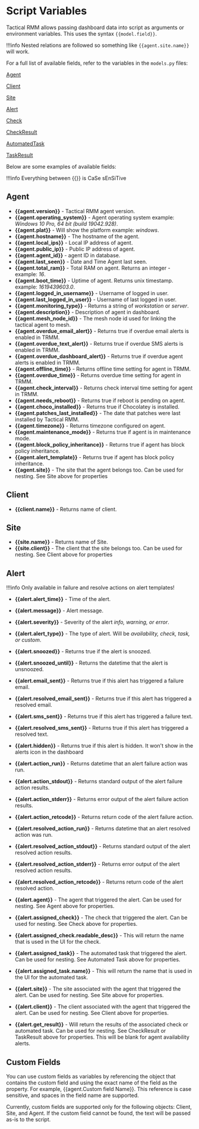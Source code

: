 # Script Variables

Tactical RMM allows passing dashboard data into script as arguments or environment variables. This uses the syntax `{{model.field}}`. 

!!!info
    Nested relations are followed so something like `{{agent.site.name}}` will work.

For a full list of available fields, refer to the variables in the `models.py` files:

[Agent](https://github.com/amidaware/tacticalrmm/blob/89aceda65a1c54fea7b18250ca63614f091eac6e/api/tacticalrmm/agents/models.py#L60)

[Client](https://github.com/amidaware/tacticalrmm/blob/89aceda65a1c54fea7b18250ca63614f091eac6e/api/tacticalrmm/clients/models.py#L18)

[Site](https://github.com/amidaware/tacticalrmm/blob/89aceda65a1c54fea7b18250ca63614f091eac6e/api/tacticalrmm/clients/models.py#L93)

[Alert](https://github.com/amidaware/tacticalrmm/blob/89aceda65a1c54fea7b18250ca63614f091eac6e/api/tacticalrmm/alerts/models.py#L29)

[Check](https://github.com/amidaware/tacticalrmm/blob/89aceda65a1c54fea7b18250ca63614f091eac6e/api/tacticalrmm/checks/models.py#L30)

[CheckResult](https://github.com/amidaware/tacticalrmm/blob/89aceda65a1c54fea7b18250ca63614f091eac6e/api/tacticalrmm/checks/models.py#L281)

[AutomatedTask](https://github.com/amidaware/tacticalrmm/blob/89aceda65a1c54fea7b18250ca63614f091eac6e/api/tacticalrmm/autotasks/models.py#L51)

[TaskResult](https://github.com/amidaware/tacticalrmm/blob/89aceda65a1c54fea7b18250ca63614f091eac6e/api/tacticalrmm/autotasks/models.py#L464)

Below are some examples of available fields:

!!!info
    Everything between {{}} is CaSe sEnSiTive

## Agent

- **{{agent.version}}** - Tactical RMM agent version.
- **{{agent.operating_system}}** - Agent operating system example: *Windows 10 Pro, 64 bit (build 19042.928)*.
- **{{agent.plat}}** - Will show the platform example: *windows*.
- **{{agent.hostname}}** - The hostname of the agent.
- **{{agent.local_ips}}** - Local IP address of agent.
- **{{agent.public_ip}}** - Public IP address of agent.
- **{{agent.agent_id}}** - agent ID in database.
- **{{agent.last_seen}}** - Date and Time Agent last seen.
- **{{agent.total_ram}}** - Total RAM on agent. Returns an integer - example: *16*.
- **{{agent.boot_time}}** - Uptime of agent. Returns unix timestamp. example: *1619439603.0*.
- **{{agent.logged_in_username}}** - Username of logged in user.
- **{{agent.last_logged_in_user}}** - Username of last logged in user.
- **{{agent.monitoring_type}}** - Returns a string of *workstation* or *server*.
- **{{agent.description}}** - Description of agent in dashboard.
- **{{agent.mesh_node_id}}** - The mesh node id used for linking the tactical agent to mesh.
- **{{agent.overdue_email_alert}}** - Returns true if overdue email alerts is enabled in TRMM.
- **{{agent.overdue_text_alert}}** - Returns true if overdue SMS alerts is enabled in TRMM.
- **{{agent.overdue_dashboard_alert}}** - Returns true if overdue agent alerts is enabled in TRMM.
- **{{agent.offline_time}}** - Returns offline time setting for agent in TRMM.
- **{{agent.overdue_time}}** - Returns overdue time setting for agent in TRMM.
- **{{agent.check_interval}}** - Returns check interval time setting for agent in TRMM.
- **{{agent.needs_reboot}}** - Returns true if reboot is pending on agent.
- **{{agent.choco_installed}}** - Returns true if Chocolatey is installed.
- **{{agent.patches_last_installed}}** - The date that patches were last installed by Tactical RMM.
- **{{agent.timezone}}** - Returns timezone configured on agent.
- **{{agent.maintenance_mode}}** - Returns true if agent is in maintenance mode.
- **{{agent.block_policy_inheritance}}** - Returns true if agent has block policy inheritance.
- **{{agent.alert_template}}** - Returns true if agent has block policy inheritance.
- **{{agent.site}}** - The site that the agent belongs too. Can be used for nesting. See Site above for properties

## Client

- **{{client.name}}** - Returns name of client.

## Site

- **{{site.name}}** - Returns name of Site.
- **{{site.client}}** - The client that the site belongs too. Can be used for nesting. See Client above for properties

## Alert

!!!info
    Only available in failure and resolve actions on alert templates!

- **{{alert.alert_time}}** - Time of the alert.
- **{{alert.message}}** - Alert message.
- **{{alert.severity}}** - Severity of the alert *info, warning, or error*.
- **{{alert.alert_type}}** - The type of alert. Will be *availability, check, task, or custom*.
- **{{alert.snoozed}}** - Returns true if the alert is snoozed.
- **{{alert.snoozed_until}}** - Returns the datetime that the alert is unsnoozed.
- **{{alert.email_sent}}** - Returns true if this alert has triggered a failure email.
- **{{alert.resolved_email_sent}}** - Returns true if this alert has triggered a resolved email.
- **{{alert.sms_sent}}** - Returns true if this alert has triggered a failure text.
- **{{alert.resolved_sms_sent}}** - Returns true if this alert has triggered a resolved text.
- **{{alert.hidden}}** - Returns true if this alert is hidden. It won't show in the alerts icon in the dashboard
- **{{alert.action_run}}** - Returns datetime that an alert failure action was run.
- **{{alert.action_stdout}}** - Returns standard output of the alert failure action results.
- **{{alert.action_stderr}}** - Returns error output of the alert failure action results.
- **{{alert.action_retcode}}** - Returns return code of the alert failure action.
- **{{alert.resolved_action_run}}** - Returns datetime that an alert resolved action was run.
- **{{alert.resolved_action_stdout}}** - Returns standard output of the alert resolved action results.
- **{{alert.resolved_action_stderr}}** - Returns error output of the alert resolved action results.
- **{{alert.resolved_action_retcode}}** - Returns return code of the alert resolved action.

- **{{alert.agent}}** - The agent that triggered the alert. Can be used for nesting. See Agent above for properties.
- **{{alert.assigned_check}}** - The check that triggered the alert. Can be used for nesting. See Check above for properties.
- **{{alert.assigned_check.readable_desc}}** - This will return the name that is used in the UI for the check. 
- **{{alert.assigned_task}}** - The automated task that triggered the alert. Can be used for nesting. See Automated Task above for properties.
- **{{alert.assigned_task.name}}** - This will return the name that is used in the UI for the automated task. 
- **{{alert.site}}** - The site associated with the agent that triggered the alert. Can be used for nesting. See Site above for properties.
- **{{alert.client}}** - The client associated with the agent that triggered the alert. Can be used for nesting. See Client above for properties.

- **{{alert.get_result}}** - Will return the results of the associated check or automated task. Can be used for nesting. See CheckResult or TaskResult above for properties. This will be blank for agent availability alerts.

## Custom Fields

You can use custom fields as variables by referencing the object that contains the custom field and using the exact name of the field as the property. For example, {{agent.Custom field Name}}. This reference is case sensitive, and spaces in the field name are supported.

Currently, custom fields are supported only for the following objects: Client, Site, and Agent. If the custom field cannot be found, the text will be passed as-is to the script.
